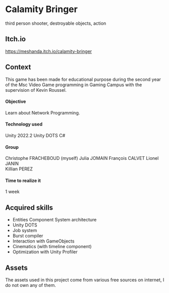 # Calamity Bringer
third person shooter, destroyable objects, action

## Itch.io 
https://meshanda.itch.io/calamity-bringer
 
## Context
This game has been made for educational purpose during the second year of the Msc Video Game programming in Gaming Campus with the supervision of Kevin Roussel.  

#### Objective
Learn about Network Programming.  

#### Technology used
Unity 2022.2
Unity DOTS
C#

#### Group
Christophe FRACHEBOUD (myself)
Julia JOMAIN
François CALVET
Lionel JANIN  
Killian PEREZ

#### Time to realize it
1 week

## Acquired skills
- Entities Component System architecture
- Unity DOTS
- Job system
- Burst compiler
- Interaction with GameObjects
- Cinematics (with timeline component)
- Optimization with Unity Profiler

## Assets
The assets used in this project come from various free sources on internet, I do not own any of them.
